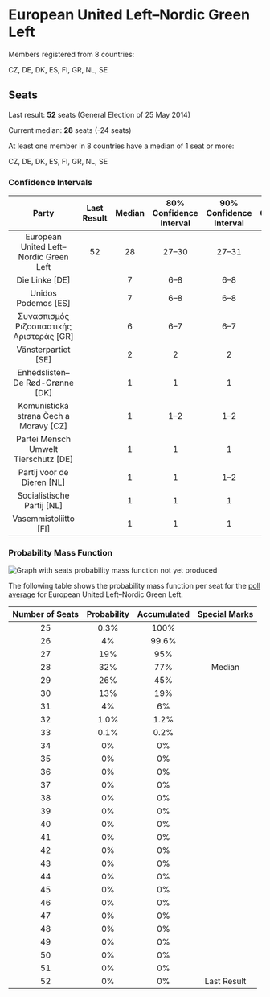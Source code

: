 # European United Left–Nordic Green Left

Members registered from 8 countries:

CZ, DE, DK, ES, FI, GR, NL, SE

## Seats

Last result: **52** seats (General Election of 25 May 2014)

Current median: **28** seats (-24 seats)

At least one member in 8 countries have a median of 1 seat or more:

CZ, DE, DK, ES, FI, GR, NL, SE

### Confidence Intervals

| Party | Last Result | Median | 80% Confidence Interval | 90% Confidence Interval | 95% Confidence Interval | 99% Confidence Interval |
|:-----:|:-----------:|:------:|:-----------------------:|:-----------------------:|:-----------------------:|:-----------------------:|
| European United Left–Nordic Green Left | 52 | 28 | 27–30 | 27–31 | 26–31 | 26–32 |
| Die Linke [DE] | | 7 | 6–8 | 6–8 | 6–9 | 6–9 |
| Unidos Podemos [ES] | | 7 | 6–8 | 6–8 | 6–8 | 6–9 |
| Συνασπισμός Ριζοσπαστικής Αριστεράς [GR] | | 6 | 6–7 | 6–7 | 6–7 | 5–7 |
| Vänsterpartiet [SE] | | 2 | 2 | 2 | 2 | 1–2 |
| Enhedslisten–De Rød-Grønne [DK] | | 1 | 1 | 1 | 1 | 1–2 |
| Komunistická strana Čech a Moravy [CZ] | | 1 | 1–2 | 1–2 | 1–2 | 0–2 |
| Partei Mensch Umwelt Tierschutz [DE] | | 1 | 1 | 1 | 1 | 0–2 |
| Partij voor de Dieren [NL] | | 1 | 1 | 1–2 | 1–2 | 1–2 |
| Socialistische Partij [NL] | | 1 | 1 | 1 | 1 | 1–2 |
| Vasemmistoliitto [FI] | | 1 | 1 | 1 | 1 | 1 |

### Probability Mass Function

![Graph with seats probability mass function not yet produced](average-2019-06-30-seats-pmf-europeanunitedleft–nordicgreenleft.png "Seats Probability Mass Function")

The following table shows the probability mass function per seat for the [poll average](average-2019-06-30.html) for European United Left–Nordic Green Left.

| Number of Seats | Probability | Accumulated | Special Marks |
|:---------------:|:-----------:|:-----------:|:-------------:|
| 25 | 0.3% | 100% |  |
| 26 | 4% | 99.6% |  |
| 27 | 19% | 95% |  |
| 28 | 32% | 77% | Median |
| 29 | 26% | 45% |  |
| 30 | 13% | 19% |  |
| 31 | 4% | 6% |  |
| 32 | 1.0% | 1.2% |  |
| 33 | 0.1% | 0.2% |  |
| 34 | 0% | 0% |  |
| 35 | 0% | 0% |  |
| 36 | 0% | 0% |  |
| 37 | 0% | 0% |  |
| 38 | 0% | 0% |  |
| 39 | 0% | 0% |  |
| 40 | 0% | 0% |  |
| 41 | 0% | 0% |  |
| 42 | 0% | 0% |  |
| 43 | 0% | 0% |  |
| 44 | 0% | 0% |  |
| 45 | 0% | 0% |  |
| 46 | 0% | 0% |  |
| 47 | 0% | 0% |  |
| 48 | 0% | 0% |  |
| 49 | 0% | 0% |  |
| 50 | 0% | 0% |  |
| 51 | 0% | 0% |  |
| 52 | 0% | 0% | Last Result |


